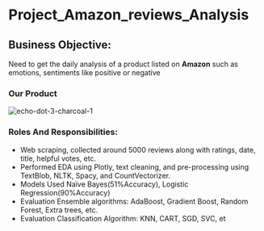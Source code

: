 # Project_Amazon_reviews_Analysis

## Business Objective:
Need to get the daily analysis of a product listed on **Amazon** such as emotions, sentiments like positive or negative

### Our Product
![echo-dot-3-charcoal-1](https://user-images.githubusercontent.com/97623883/184384384-0040b721-b943-4f7b-aad4-488e869416a4.jpg)

### Roles And Responsibilities:
*  Web scraping, collected around 5000 reviews along with ratings, date, title, helpful votes, etc.
* Performed EDA using Plotly, text cleaning, and pre-processing using TextBlob, NLTK, Spacy, and 
CountVectorizer.
*  Models Used Naïve Bayes(51%Accuracy), Logistic Regression(90%Accuracy)
*  Evaluation Ensemble algorithms: AdaBoost, Gradient Boost, Random Forest, Extra trees, etc.
* Evaluation Classification Algorithm: KNN, CART, SGD, SVC, et
